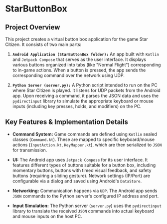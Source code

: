 # StarButtonBox

## Project Overview

This project creates a virtual button box application for the game Star Citizen. It consists of two main parts:

1. **`Android Application (StarButtonBox folder):`** An app built with `Kotlin` and `Jetpack Compose` that serves as the user interface. It displays various buttons organized into tabs (like "Normal Flight") corresponding to in-game actions. When a button is pressed, the app sends the corresponding command over the network using UDP.

2. **`Python Server (server.py):`** A Python script intended to run on the PC where Star Citizen is played. It listens for UDP packets from the Android app. Upon receiving a command, it parses the JSON data and uses the `pydirectinput` library to simulate the appropriate keyboard or mouse inputs (including key presses, holds, and modifiers) on the PC.

## Key Features & Implementation Details

* **Command System:** Game commands are defined using `Kotlin` sealed classes (`Command.kt`). These are mapped to specific keyboard/mouse actions (`InputAction.kt`, `KeyMapper.kt`), which are then serialized to `JSON` for transmission.

* **UI:** The Android app uses `Jetpack Compose` for its user interface. It features different types of buttons suitable for a button box, including momentary buttons, buttons with timed visual feedback, and safety buttons (requiring a sliding gesture). Network settings (IP/Port) are configurable via a dialog and saved using Android's `DataStore`.

* **Networking:** Communication happens via `UDP`. The Android app sends `JSON` commands to the Python server's configured IP address and port.

* **Input Simulation:** The Python server (`server.py`) uses the `pydirectinput` library to translate the received `JSON` commands into actual keyboard and mouse inputs on the host PC.
